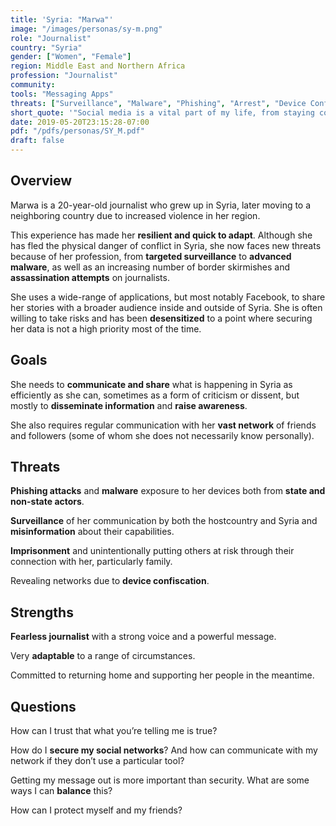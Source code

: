 ```yaml
---
title: 'Syria: "Marwa"'
image: "/images/personas/sy-m.png"
role: "Journalist"
country: "Syria"
gender: ["Women", "Female"]
region: Middle East and Northern Africa
profession: "Journalist"
community:
tools: "Messaging Apps"
threats: ["Surveillance", "Malware", "Phishing", "Arrest", "Device Confiscation"]
short_quote: '"Social media is a vital part of my life, from staying connected with my family in Syria to raising awareness about the challenges they face to reporting on current events and issues relevant to my community."'
date: 2019-05-20T23:15:28-07:00
pdf: "/pdfs/personas/SY_M.pdf"
draft: false
---
```


## Overview

Marwa is a 20-year-old journalist who grew up in Syria, later moving to a neighboring country due to increased violence in her region.

This experience has made her **resilient and quick to adapt**. Although she has fled the physical danger of conflict in Syria, she now faces new threats because of her profession, from **targeted surveillance** to **advanced malware**, as well as an increasing number of border skirmishes and **assassination attempts** on journalists.

She uses a wide-range of applications, but most notably Facebook, to share her stories with a broader audience inside and outside of Syria. She is often willing to take risks and has been **desensitized** to a point where securing her data is not a high priority most of the time.


## Goals

She needs to **communicate and share** what is happening in Syria as efficiently as she can, sometimes as a form of criticism or dissent, but mostly to **disseminate information** and **raise awareness**.

She also requires regular communication with her **vast network** of friends and followers (some of whom she does not necessarily know personally).


## Threats

**Phishing attacks** and **malware** exposure to her devices both from **state and non-state actors**.

**Surveillance** of her communication by both the hostcountry and Syria and **misinformation** about their capabilities.

**Imprisonment** and unintentionally putting others at risk through their connection with her, particularly family.

Revealing networks due to **device confiscation**.


## Strengths

**Fearless journalist** with a strong voice and a powerful message.

Very **adaptable** to a range of circumstances.

Committed to returning home and supporting her people in the meantime.


## Questions

How can I trust that what you’re telling me is true?

How do I **secure my social networks**? And how can communicate with my network if they don’t use a particular tool?

Getting my message out is more important than security. What are some ways I can **balance** this?

How can I protect myself and my friends?
